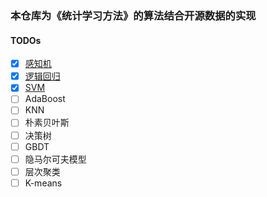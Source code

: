 ### 本仓库为《统计学习方法》的算法结合开源数据的实现

#### TODOs
- [x] [感知机](./BinaryClassification/perceptron.py)
- [x] [逻辑回归](./BinaryClassification/logistic_regression.py)
- [x] [SVM](./BinaryClassification/svm.py)
- [ ] AdaBoost
- [ ] KNN
- [ ] 朴素贝叶斯
- [ ] 决策树
- [ ] GBDT
- [ ] 隐马尔可夫模型
- [ ] 层次聚类
- [ ] K-means